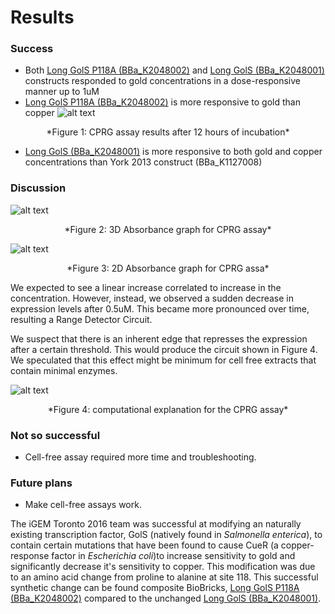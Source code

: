 # Results

### Success

* Both [Long GolS P118A (BBa_K2048002)](http://parts.igem.org/wiki/index.php?title=Part:BBa_K2048002) and [Long GolS (BBa_K2048001)](http://parts.igem.org/wiki/index.php?title=Part:BBa_K2048001) constructs responded to gold concentrations in a dose-responsive manner up to 1uM 
* [Long GolS P118A (BBa_K2048002)](http://parts.igem.org/wiki/index.php?title=Part:BBa_K2048002) is more responsive to gold than copper
![alt text](http://parts.igem.org/wiki/images/6/60/Igem_2016_Gold_Copper_Cell_Assay.jpeg)
<center>*Figure 1: CPRG assay results after 12 hours of incubation*</center>

* [Long GolS (BBa_K2048001)](http://parts.igem.org/wiki/index.php?title=Part:BBa_K2048001) is more responsive to both gold and copper concentrations than York 2013 construct (BBa_K1127008)

### Discussion

![alt text](http://parts.igem.org/wiki/images/5/56/2016_iGem_Toronto_GolS_3D.png)
<center>*Figure 2: 3D Absorbance graph for CPRG assay*</center>

![alt text](http://parts.igem.org/wiki/images/1/11/2016_iGem_Toronto_GolS_2D.png)
<center>*Figure 3: 2D Absorbance graph for CPRG assa*</center>

We expected to see a linear increase correlated to increase in the concentration. However, instead, we observed a sudden decrease in expression levels after 0.5uM. This became more pronounced over time, resulting a Range Detector Circuit.

We suspect that there is an inherent edge that represses the expression after a certain threshold. This would produce the circuit shown in Figure 4. We speculated that this effect might be minimum for cell free extracts that contain minimal enzymes.


![alt text](http://parts.igem.org/wiki/images/6/60/Igem_2016_Circuit_Diagram.png)
<center>*Figure 4: computational explanation for the CPRG assay*</center>


### Not so successful

* Cell-free assay required more time and troubleshooting.

### Future plans

* Make cell-free assays work.


<!--INGORE THIS STUFF, THIS FOR ME TO FINISH LATER WHEN I HAS ALL EXCEL FILES-->

The iGEM Toronto 2016 team was successful at modifying an naturally existing transcription factor, GolS (natively found in *Salmonella enterica*), to contain certain mutations that have been found to cause CueR (a copper-response factor in *Escherichia coli*)to increase sensitivity to gold and significantly decrease it's sensitivity to copper. This modification was due to an amino acid change from proline to alanine at site 118. This successful synthetic change can be found composite BioBricks, [Long GolS P118A (BBa_K2048002)](http://parts.igem.org/wiki/index.php?title=Part:BBa_K2048002) compared to the unchanged [Long GolS (BBa_K2048001)](http://parts.igem.org/wiki/index.php?title=Part:BBa_K2048001).

<!--These 
Here you can describe the results of your project and your future plans.

What should this page contain?

*   Clearly and objectively describe the results of your work.
*   Future plans for the project
*   Considerations for replicating the experiments

Project Achievements

You can also include a list of bullet points (and links) of the successes and failures you have had over your summer. It is a quick reference page for the judges to see what you achieved during your summer.

*   A list of linked bullet points of the successful results during your project
*   A list of linked bullet points of the unsuccessful results during your project. This is about being scientifically honest. If you worked on an area for a long time with no success, tell us so we know where you put your effort.

Inspiration

See how other teams presented their results.

*   [2014 TU Darmstadt](http://2014.igem.org/Team:TU_Darmstadt/Results/Pathway)
*   [2014 Imperial](http://2014.igem.org/Team:Imperial/Results)
*   [2014 Paris Bettencourt](http://2014.igem.org/Team:Paris_Bettencourt/Results)
-->
